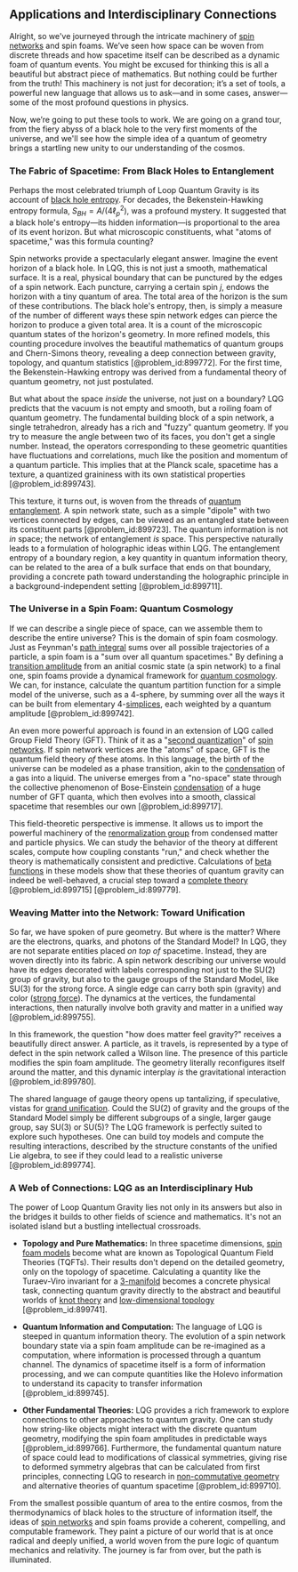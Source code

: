 ## Applications and Interdisciplinary Connections

Alright, so we've journeyed through the intricate machinery of [spin networks](@article_id:187260) and spin foams. We’ve seen how space can be woven from discrete threads and how spacetime itself can be described as a dynamic foam of quantum events. You might be excused for thinking this is all a beautiful but abstract piece of mathematics. But nothing could be further from the truth! This machinery is not just for decoration; it’s a set of tools, a powerful new language that allows us to ask—and in some cases, answer—some of the most profound questions in physics.

Now, we’re going to put these tools to work. We are going on a grand tour, from the fiery abyss of a black hole to the very first moments of the universe, and we'll see how the simple idea of a quantum of geometry brings a startling new unity to our understanding of the cosmos.

### The Fabric of Spacetime: From Black Holes to Entanglement

Perhaps the most celebrated triumph of Loop Quantum Gravity is its account of [black hole entropy](@article_id:149338). For decades, the Bekenstein-Hawking entropy formula, $S_{BH} = A / (4\ell_p^2)$, was a profound mystery. It suggested that a black hole's entropy—its hidden information—is proportional to the area of its event horizon. But what microscopic constituents, what "atoms of spacetime," was this formula counting?

Spin networks provide a spectacularly elegant answer. Imagine the event horizon of a black hole. In LQG, this is not just a smooth, mathematical surface. It is a real, physical boundary that can be punctured by the edges of a spin network. Each puncture, carrying a certain spin $j$, endows the horizon with a tiny quantum of area. The total area of the horizon is the sum of these contributions. The black hole's entropy, then, is simply a measure of the number of different ways these spin network edges can pierce the horizon to produce a given total area. It is a count of the microscopic quantum states of the horizon's geometry. In more refined models, this counting procedure involves the beautiful mathematics of quantum groups and Chern-Simons theory, revealing a deep connection between gravity, topology, and quantum statistics [@problem_id:899772]. For the first time, the Bekenstein-Hawking entropy was derived from a fundamental theory of quantum geometry, not just postulated.

But what about the space *inside* the universe, not just on a boundary? LQG predicts that the vacuum is not empty and smooth, but a roiling foam of quantum geometry. The fundamental building block of a spin network, a single tetrahedron, already has a rich and "fuzzy" quantum geometry. If you try to measure the angle between two of its faces, you don't get a single number. Instead, the operators corresponding to these geometric quantities have fluctuations and correlations, much like the position and momentum of a quantum particle. This implies that at the Planck scale, spacetime has a texture, a quantized graininess with its own statistical properties [@problem_id:899743].

This texture, it turns out, is woven from the threads of [quantum entanglement](@article_id:136082). A spin network state, such as a simple "dipole" with two vertices connected by edges, can be viewed as an entangled state between its constituent parts [@problem_id:899723]. The quantum information is not *in* space; the network of entanglement *is* space. This perspective naturally leads to a formulation of holographic ideas within LQG. The entanglement entropy of a boundary region, a key quantity in quantum information theory, can be related to the area of a bulk surface that ends on that boundary, providing a concrete path toward understanding the holographic principle in a background-independent setting [@problem_id:899711].

### The Universe in a Spin Foam: Quantum Cosmology

If we can describe a single piece of space, can we assemble them to describe the entire universe? This is the domain of spin foam cosmology. Just as Feynman's [path integral](@article_id:142682) sums over all possible trajectories of a particle, a spin foam is a "sum over all quantum spacetimes." By defining a [transition amplitude](@article_id:188330) from an anitial cosmic state (a spin network) to a final one, spin foams provide a dynamical framework for [quantum cosmology](@article_id:145322). We can, for instance, calculate the quantum partition function for a simple model of the universe, such as a 4-sphere, by summing over all the ways it can be built from elementary 4-[simplices](@article_id:264387), each weighted by a quantum amplitude [@problem_id:899742].

An even more powerful approach is found in an extension of LQG called Group Field Theory (GFT). Think of it as a "[second quantization](@article_id:137272)" of [spin networks](@article_id:187260). If spin network vertices are the "atoms" of space, GFT is the quantum field theory *of* these atoms. In this language, the birth of the universe can be modeled as a phase transition, akin to the [condensation](@article_id:148176) of a gas into a liquid. The universe emerges from a "no-space" state through the collective phenomenon of Bose-Einstein [condensation](@article_id:148176) of a huge number of GFT quanta, which then evolves into a smooth, classical spacetime that resembles our own [@problem_id:899717].

This field-theoretic perspective is immense. It allows us to import the powerful machinery of the [renormalization group](@article_id:147223) from condensed matter and particle physics. We can study the behavior of the theory at different scales, compute how coupling constants "run," and check whether the theory is mathematically consistent and predictive. Calculations of [beta functions](@article_id:202210) in these models show that these theories of quantum gravity can indeed be well-behaved, a crucial step toward a [complete theory](@article_id:154606) [@problem_id:899715] [@problem_id:899779].

### Weaving Matter into the Network: Toward Unification

So far, we have spoken of pure geometry. But where is the matter? Where are the electrons, quarks, and photons of the Standard Model? In LQG, they are not separate entities placed *on top of* spacetime. Instead, they are woven directly into its fabric. A spin network describing our universe would have its edges decorated with labels corresponding not just to the SU(2) group of gravity, but also to the gauge groups of the Standard Model, like SU(3) for the strong force. A single edge can carry both spin (gravity) and color ([strong force](@article_id:154316)). The dynamics at the vertices, the fundamental interactions, then naturally involve both gravity and matter in a unified way [@problem_id:899755].

In this framework, the question "how does matter feel gravity?" receives a beautifully direct answer. A particle, as it travels, is represented by a type of defect in the spin network called a Wilson line. The presence of this particle modifies the spin foam amplitude. The geometry literally reconfigures itself around the matter, and this dynamic interplay *is* the gravitational interaction [@problem_id:899780].

The shared language of gauge theory opens up tantalizing, if speculative, vistas for [grand unification](@article_id:159879). Could the SU(2) of gravity and the groups of the Standard Model simply be different subgroups of a single, larger gauge group, say SU(3) or SU(5)? The LQG framework is perfectly suited to explore such hypotheses. One can build toy models and compute the resulting interactions, described by the structure constants of the unified Lie algebra, to see if they could lead to a realistic universe [@problem_id:899774].

### A Web of Connections: LQG as an Interdisciplinary Hub

The power of Loop Quantum Gravity lies not only in its answers but also in the bridges it builds to other fields of science and mathematics. It's not an isolated island but a bustling intellectual crossroads.

*   **Topology and Pure Mathematics:** In three spacetime dimensions, [spin foam models](@article_id:198308) become what are known as Topological Quantum Field Theories (TQFTs). Their results don't depend on the detailed geometry, only on the topology of spacetime. Calculating a quantity like the Turaev-Viro invariant for a [3-manifold](@article_id:192990) becomes a concrete physical task, connecting quantum gravity directly to the abstract and beautiful worlds of [knot theory](@article_id:140667) and [low-dimensional topology](@article_id:145004) [@problem_id:899741].

*   **Quantum Information and Computation:** The language of LQG is steeped in quantum information theory. The evolution of a spin network boundary state via a spin foam amplitude can be re-imagined as a computation, where information is processed through a quantum channel. The dynamics of spacetime itself is a form of information processing, and we can compute quantities like the Holevo information to understand its capacity to transfer information [@problem_id:899745].

*   **Other Fundamental Theories:** LQG provides a rich framework to explore connections to other approaches to quantum gravity. One can study how string-like objects might interact with the discrete quantum geometry, modifying the spin foam amplitudes in predictable ways [@problem_id:899766]. Furthermore, the fundamental quantum nature of space could lead to modifications of classical symmetries, giving rise to deformed symmetry algebras that can be calculated from first principles, connecting LQG to research in [non-commutative geometry](@article_id:159852) and alternative theories of quantum spacetime [@problem_id:899710].

From the smallest possible quantum of area to the entire cosmos, from the thermodynamics of black holes to the structure of information itself, the ideas of [spin networks](@article_id:187260) and spin foams provide a coherent, compelling, and computable framework. They paint a picture of our world that is at once radical and deeply unified, a world woven from the pure logic of quantum mechanics and relativity. The journey is far from over, but the path is illuminated.